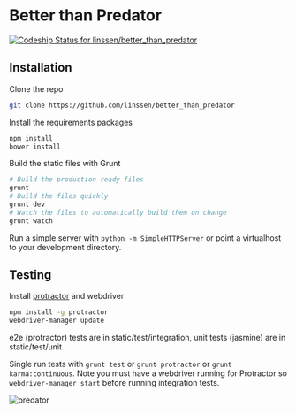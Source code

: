 Better than Predator
===============================================================================

[ ![Codeship Status for linssen/better_than_predator](https://codeship.io/projects/401ec2e0-f560-0131-175b-225f727abe9a/status)](https://codeship.io/projects/28285)

Installation
-------------------------------------------------------------------------------

Clone the repo

```sh
git clone https://github.com/linssen/better_than_predator
```

Install the requirements packages

```sh
npm install
bower install
```

Build the static files with Grunt

```sh
# Build the production ready files
grunt
# Build the files quickly
grunt dev
# Watch the files to automatically build them on change
grunt watch
```

Run a simple server with `python -m SimpleHTTPServer` or point a virtualhost
to your development directory.

Testing
-------------------------------------------------------------------------------

Install [protractor](https://github.com/angular/protractor) and webdriver

```sh
npm install -g protractor
webdriver-manager update
```

e2e (protractor) tests are in static/test/integration, unit tests (jasmine)
are in static/test/unit

Single run tests with `grunt test` or `grunt protractor` or
`grunt karma:continuous`. Note you must have a webdriver running for Protractor
so `webdriver-manager start` before running integration tests.

![predator](https://f.cloud.github.com/assets/67624/415163/75afa1ae-ac2c-11e2-8a16-cab25bf1a58e.png)
